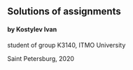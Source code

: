 ## Solutions of assignments
#### by Kostylev Ivan
student of group K3140, ITMO University

Saint Petersburg, 2020
